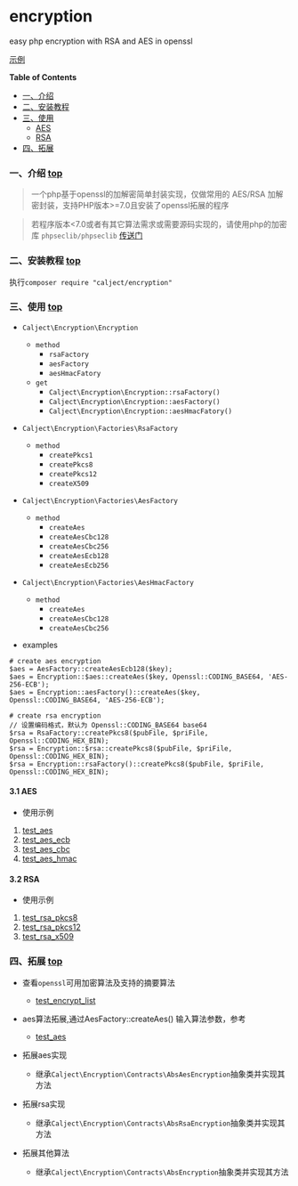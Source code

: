 # encryption
easy php encryption with RSA and AES in openssl

[示例](https://github.com/calject/encryption/tree/master/test)

**Table of Contents**

* [一、介绍](#一介绍-top)
* [二、安装教程](#二安装教程-top)
* [三、使用](#三使用-top)
    * [AES](#31-AES)
    * [RSA](#32-RSA)
* [四、拓展](#expand)


### <span id="introduce">一、介绍</span> [top](#encryption)

> 一个php基于openssl的加解密简单封装实现，仅做常用的 AES/RSA 加解密封装，支持PHP版本>=7.0且安装了openssl拓展的程序

> 若程序版本<7.0或者有其它算法需求或需要源码实现的，请使用php的加密库 `phpseclib/phpseclib` [传送门](https://github.com/phpseclib/phpseclib)


### <span id="install">二、安装教程</span> [top](#encryption)

执行`composer require "calject/encryption"`


### <span id="usage">三、使用</span> [top](#encryption)

* `Calject\Encryption\Encryption`
    * `method`
        * `rsaFactory`
        * `aesFactory`
        * `aesHmacFatory`
    * `get`
        * `Calject\Encryption\Encryption::rsaFactory()`
        * `Calject\Encryption\Encryption::aesFactory()`
        * `Calject\Encryption\Encryption::aesHmacFatory()`

* `Calject\Encryption\Factories\RsaFactory`
    * `method`
        * `createPkcs1`
        * `createPkcs8`
        * `createPkcs12`
        * `createX509`
* `Calject\Encryption\Factories\AesFactory`
    * `method`
        * `createAes`
        * `createAesCbc128`
        * `createAesCbc256`
        * `createAesEcb128`
        * `createAesEcb256`
* `Calject\Encryption\Factories\AesHmacFactory`
    * `method`
        * `createAes`
        * `createAesCbc128`
        * `createAesCbc256`

* examples
```$xslt
# create aes encryption
$aes = AesFactory::createAesEcb128($key);
$aes = Encryption::$aes::createAes($key, Openssl::CODING_BASE64, 'AES-256-ECB');
$aes = Encryption::aesFactory()::createAes($key, Openssl::CODING_BASE64, 'AES-256-ECB');

# create rsa encryption
// 设置编码格式，默认为 Openssl::CODING_BASE64 base64
$rsa = RsaFactory::createPkcs8($pubFile, $priFile, Openssl::CODING_HEX_BIN);
$rsa = Encryption::$rsa::createPkcs8($pubFile, $priFile, Openssl::CODING_HEX_BIN);
$rsa = Encryption::rsaFactory()::createPkcs8($pubFile, $priFile, Openssl::CODING_HEX_BIN);
```


#### <span id="usage-4.1">3.1 AES</span>
* 使用示例
1. [test_aes](https://github.com/calject/encryption/blob/master/test/test_aes.php)
2. [test_aes_ecb](https://github.com/calject/encryption/blob/master/test/test_aes_ecb.php)
3. [test_aes_cbc](https://github.com/calject/encryption/blob/master/test/test_aes_cbc.php)
4. [test_aes_hmac](https://github.com/calject/encryption/blob/master/test/test_aes_hmac.php)

#### <span id="usage-4.1">3.2 RSA</span>

* 使用示例
1. [test_rsa_pkcs8](https://github.com/calject/encryption/blob/master/test/test_rsa_p8.php)
2. [test_rsa_pkcs12](https://github.com/calject/encryption/blob/master/test/test_rsa_p12.php)
3. [test_rsa_x509](https://github.com/calject/encryption/blob/master/test/test_rsa_x509.php)

### <span id="expand">四、拓展</span> [top](#encryption)

* 查看`openssl`可用加密算法及支持的摘要算法
    * [test_encrypt_list](https://github.com/calject/encryption/blob/master/test/test_encrypt_list.php)
* aes算法拓展,通过AesFactory::createAes() 输入算法参数，参考
    * [test_aes](https://github.com/calject/encryption/blob/master/test/test_aes.php)

* 拓展aes实现
    * 继承`Calject\Encryption\Contracts\AbsAesEncryption`抽象类并实现其方法

* 拓展rsa实现
    * 继承`Calject\Encryption\Contracts\AbsRsaEncryption`抽象类并实现其方法

* 拓展其他算法
    * 继承`Calject\Encryption\Contracts\AbsEncryption`抽象类并实现其方法





